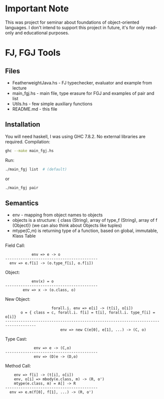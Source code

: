 Important Note
=========

This was project for seminar about foundations of object-oriented languages.
I don't intend to support this project in future, it's for only read-only and educational purposes.


FJ, FGJ Tools
=========

Files
----
  * FeatherweightJava.hs - FJ typechecker, evaluator and example from lecture
  * main_fgj.hs - main file, type erasure for FGJ and examples of pair and list
  * Utils.hs - few simple auxiliary functions
  * README.md - this file

Installation
----
You will need haskell, I was using GHC 7.8.2.
No external libraries are required.
Compilation:
```sh
ghc --make main_fgj.hs
```
Run:
```sh
./main_fgj list  # (default)
```
or 
```sh
./main_fgj pair
```

Semantics
----
  * env - mapping from object names to objects
  * objects is a structure: { class (String), array of type_f (String), array of f (Object)} (we can also think about Objects like tuples)
  * mtype(C,m) is returning type of a function, based on global, immutable, Klass Table

Field Call:
```
            env => e -> o
------------------------------------------
  env => e.f[i] -> (o.type_f[i], o.f[i])
```

Object:
```
            env(x) = o
------------------------------------------
        env => x -> (o.class, o)
```

New Object:
```
                     forall.i. env => e[i] -> (t[i], o[i])
       o = { class = c, forall.i. f[i] = t[i], forall.i. type_f[i] = o[i]}
------------------------------------------------------------------------------------
                         env => new C(e[0], e[1], ...) -> (C, o)
```

Type Cast:
```
             env => e -> (C,o)
------------------------------------------
             env => (D)e -> (D,o)
```

Method Call:
```
    env => f[i] -> (t[i], o[i])
    env, o[i] => mbody(e.class, m) -> (R, o')
    mtype(e.class, m) = A[] -> R
------------------------------------------
  env => e.m(f[0], f[1], ...) -> (R, o')
```

